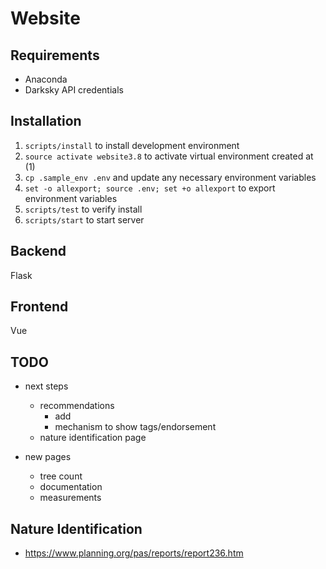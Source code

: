 # Website

## Requirements

- Anaconda
- Darksky API credentials

## Installation

1. `scripts/install` to install development environment
1. `source activate website3.8` to activate virtual environment created at (1)
1. `cp .sample_env .env` and update any necessary environment variables
1. `set -o allexport; source .env; set +o allexport` to export environment variables
1. `scripts/test` to verify install
1. `scripts/start` to start server

## Backend

Flask

## Frontend

Vue

## TODO

- next steps
  - recommendations
    - add
    - mechanism to show tags/endorsement
  - nature identification page

- new pages
  - tree count
  - documentation
  - measurements

## Nature Identification

- https://www.planning.org/pas/reports/report236.htm